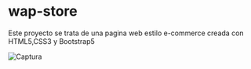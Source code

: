 # wap-store

Este proyecto se trata de una pagina web estilo e-commerce creada con HTML5,CSS3 y Bootstrap5

![Captura](https://user-images.githubusercontent.com/86639208/155062254-6b21f515-f482-4e4f-9866-cd2915a6ae58.JPG)
